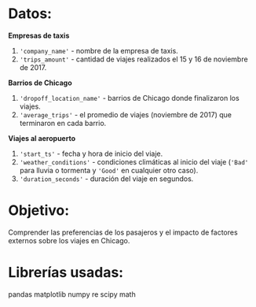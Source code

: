 # Datos:

**Empresas de taxis**

1. `'company_name'` - nombre de la empresa de taxis.
2. `'trips_amount'` - cantidad de viajes realizados el 15 y 16 de noviembre de 2017.

**Barrios de Chicago**

1. `'dropoff_location_name'` - barrios de Chicago donde finalizaron los viajes.
2. `'average_trips'` - el promedio de viajes (noviembre de 2017) que terminaron en cada barrio.

**Viajes al aeropuerto**

1. `'start_ts'` - fecha y hora de inicio del viaje.
2. `'weather_conditions'` - condiciones climáticas al inicio del viaje (`'Bad'` para lluvia o tormenta y `'Good'` en cualquier otro caso).
3. `'duration_seconds'` - duración del viaje en segundos.

# Objetivo:

Comprender las preferencias de los pasajeros y el impacto de factores externos sobre los viajes en Chicago.

# Librerías usadas:

pandas
matplotlib
numpy
re
scipy
math
